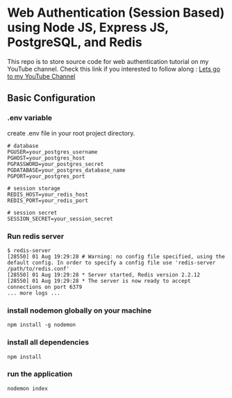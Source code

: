 # Web Authentication (Session Based) using Node JS, Express JS, PostgreSQL, and Redis

This repo is to store source code for web authentication tutorial on my YouTube channel.
Check this link if you interested to follow along : [Lets go to my YouTube Channel](https://www.youtube.com/channel/UCHLrAzxt8nzQrxgK2-llq3Q)

## Basic Configuration

### .env variable
create .env file in your root project directory.
```
# database
PGUSER=your_postgres_username
PGHOST=your_postgres_host
PGPASSWORD=your_postgres_secret
PGDATABASE=your_postgres_database_name
PGPORT=your_postgres_port

# session storage
REDIS_HOST=your_redis_host
REDIS_PORT=your_redis_port

# session secret
SESSION_SECRET=your_session_secret
```
### Run redis server
```
$ redis-server
[28550] 01 Aug 19:29:28 # Warning: no config file specified, using the default config. In order to specify a config file use 'redis-server /path/to/redis.conf'
[28550] 01 Aug 19:29:28 * Server started, Redis version 2.2.12
[28550] 01 Aug 19:29:28 * The server is now ready to accept connections on port 6379
... more logs ...
```

### install nodemon globally on your machine

`npm install -g nodemon`

### install all dependencies

`npm install`

### run the application

`nodemon index`
